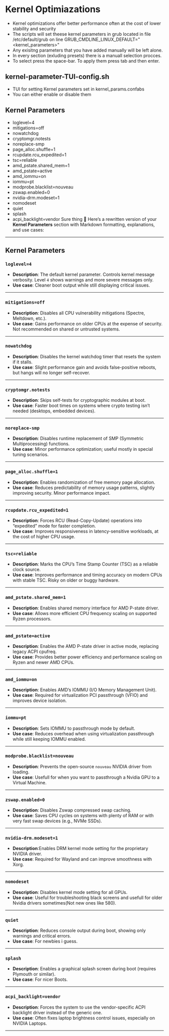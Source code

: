 # Kernel Optimiazations
- Kernel optimizations offer better performance often at the cost of lower stability and security 
- The scripts will set theese kernel parameters in grub located in file /etc/default/grub on line GRUB_CMDLINE_LINUX_DEFAULT=" <kernel_parameters>"
- Any exisitng parameters that you have added manually will be left alone. 
- In every section (exluding presets) there is a manuall selection procces.
- To select press the space-bar. To apply them press tab and then enter. 


## kernel-parameter-TUI-config.sh
- TUI for setting Kernel parameters set in kernel_params.confabs
- You can either enable or disable them

## Kernel Parameters
- loglevel=4
- mitigations=off
- nowatchdog
- cryptomgr.notests
- noreplace-smp
- page_alloc.shuffle=1
- rcupdate.rcu_expedited=1
- tsc=reliable
- amd_pstate.shared_mem=1
- amd_pstate=active
- amd_iommu=on
- iommu=pt
- modprobe.blacklist=nouveau
- zswap.enabled=0
- nvidia-drm.modeset=1
- nomodeset
- quiet
- splash
- acpi_backlight=vendor
Sure thing 🚀 Here’s a rewritten version of your **Kernel Parameters** section with Markdown formatting, explanations, and use cases:

---

## Kernel Parameters

### `loglevel=4`

* **Description**: The default kernel parameter. Controls kernel message verbosity. Level `4` shows warnings and more severe messages only.
* **Use case**: Cleaner boot output while still displaying critical issues.

---

### `mitigations=off`

* **Description**: Disables all CPU vulnerability mitigations (Spectre, Meltdown, etc.).
* **Use case**: Gains performance on older CPUs at the expense of security. Not recommended on shared or untrusted systems.

---

### `nowatchdog`

* **Description**: Disables the kernel watchdog timer that resets the system if it stalls.
* **Use case**: Slight performance gain and avoids false-positive reboots, but hangs will no longer self-recover.

---

### `cryptomgr.notests`

* **Description**: Skips self-tests for cryptographic modules at boot.
* **Use case**: Faster boot times on systems where crypto testing isn’t needed (desktops, embedded devices).

---

### `noreplace-smp`

* **Description**: Disables runtime replacement of SMP (Symmetric Multiprocessing) functions.
* **Use case**: Minor performance optimization; useful mostly in special tuning scenarios.

---

### `page_alloc.shuffle=1`

* **Description**: Enables randomization of free memory page allocation.
* **Use case**: Reduces predictability of memory usage patterns, slightly improving security. Minor performance impact.

---

### `rcupdate.rcu_expedited=1`

* **Description**: Forces RCU (Read-Copy-Update) operations into “expedited” mode for faster completion.
* **Use case**: Improves responsiveness in latency-sensitive workloads, at the cost of higher CPU usage.

---

### `tsc=reliable`

* **Description**: Marks the CPU’s Time Stamp Counter (TSC) as a reliable clock source.
* **Use case**: Improves performance and timing accuracy on modern CPUs with stable TSC. Risky on older or buggy hardware.

---

### `amd_pstate.shared_mem=1`

* **Description**: Enables shared memory interface for AMD P-state driver.
* **Use case**: Allows more efficient CPU frequency scaling on supported Ryzen processors.

---

### `amd_pstate=active`

* **Description**: Enables the AMD P-state driver in active mode, replacing legacy ACPI cpufreq.
* **Use case**: Provides better power efficiency and performance scaling on Ryzen and newer AMD CPUs.

---

### `amd_iommu=on`

* **Description**: Enables AMD’s IOMMU (I/O Memory Management Unit).
* **Use case**: Required for virtualization PCI passthrough (VFIO) and improves device isolation.

---

### `iommu=pt`

* **Description**: Sets IOMMU to passthrough mode by default.
* **Use case**: Reduces overhead when using virtualization passthrough while still keeping IOMMU enabled.

---

### `modprobe.blacklist=nouveau`

* **Description**: Prevents the open-source `nouveau` NVIDIA driver from loading.
* **Use case**: Usefull for when you want to passthrough a Nvidia GPU to a Virtual Machine.

---

### `zswap.enabled=0`

* **Description**: Disables Zswap compressed swap caching.
* **Use case**: Saves CPU cycles on systems with plenty of RAM or with very fast swap devices (e.g., NVMe SSDs).

---

### `nvidia-drm.modeset=1`

* **Description**:Enables DRM kernel mode setting for the proprietary NVIDIA driver.
* **Use case**: Required for Wayland and can improve smoothness with Xorg.

---

### `nomodeset`

* **Description**: Disables kernel mode setting for all GPUs.
* **Use case**: Useful for troubleshooting black screens and usefull for older Nvidia drivers sometimes(Not new ones like 580).

---

### `quiet`

* **Description**: Reduces console output during boot, showing only warnings and critical errors.
* **Use case**: For newbies i guess.

---

### `splash`

* **Description**: Enables a graphical splash screen during boot (requires Plymouth or similar).
* **Use case**: For nicer Boots.

---

### `acpi_backlight=vendor`

* **Description**: Forces the system to use the vendor-specific ACPI backlight driver instead of the generic one.
* **Use case**: Often fixes laptop brightness control issues, especially on NVIDIA Laptops.

---
